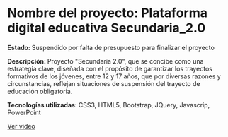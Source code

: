 <h1>Nombre del proyecto: Plataforma digital educativa Secundaria_2.0</h1>
<p><b> Estado: </b> Suspendido por falta de presupuesto para finalizar el proyecto</p>
<p><b> Descripción:  </b> Proyecto "Secundaria 2.0",  que se concibe como una estrategia clave, diseñada con el propósito de garantizar los trayectos formativos de los jóvenes, entre 12 y 17 años, que por diversas razones y circunstancias, reflejan situaciones de suspensión del trayecto de educación obligatoria. </p>
<p><b> Tecnologías utilizadas:  </b> CSS3, HTML5, Bootstrap, JQuery, Javascrip, PowerPoint</p>
<a href="https://www.youtube.com/watch?v=SG0wo1CfW6E">Ver video</a>


 
